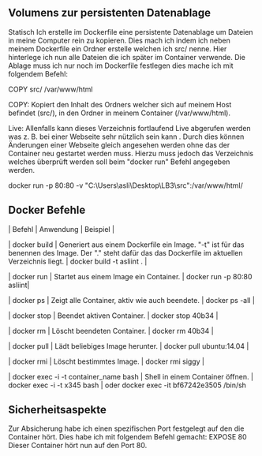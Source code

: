 ## Volumens zur persistenten Datenablage
Statisch
Ich erstelle im Dockerfile eine persistente Datenablage um Dateien in meine Computer rein zu kopieren. Dies mach ich indem ich neben meinem Dockerfile ein Ordner erstelle welchen ich src/ nenne. Hier hinterlege ich nun alle Dateien die ich später im Container verwende. Die Ablage muss ich nur noch im Dockerfile festlegen dies mache ich mit folgendem Befehl:

COPY src/ /var/www/html

COPY: Kopiert den Inhalt des Ordners welcher sich auf meinem Host befindet (src/), in den Ordner in meinem Container (/var/www/html).

Live:
Allenfalls kann dieses Verzeichnis fortlaufend Live abgerufen werden was z. B. bei einer Webseite sehr nützlich sein kann . Durch dies können Änderungen einer Webseite gleich angesehen werden ohne das der Container neu gestartet werden muss. Hierzu muss jedoch das Verzeichnis welches überprüft werden soll beim "docker run" Befehl angegeben werden.

docker run -p 80:80 -v "C:\Users\asli\Desktop\LB3\src":/var/www/html/

## Docker Befehle
| Befehl | Anwendung | Beispiel |

| docker build | Generiert aus einem Dockerfile ein Image. "-t" ist für das benennen des Image. Der "." steht dafür das das Dockerfile im aktuellen Verzeichnis liegt. | docker build -t asliint . |

| docker run | Startet aus einem Image ein Container. | docker run -p 80:80 asliint|

| docker ps | Zeigt alle Container, aktiv wie auch beendete. | docker ps -all |

| docker stop | Beendet aktiven Container. | docker stop 40b34 |

| docker rm | Löscht beendeten Container. | docker rm 40b34 |

| docker pull | Lädt beliebiges Image herunter. | docker pull ubuntu:14.04 |

| docker rmi | Löscht bestimmtes Image. | docker rmi siggy |

| docker exec -i -t container_name bash | Shell in einem Container öffnen. | docker exec -i -t x345 bash | oder docker exec -it bf67242e3505 /bin/sh

## Sicherheitsaspekte
Zur Absicherung habe ich einen spezifischen Port festgelegt auf den die Container hört. Dies habe ich mit folgendem Befehl gemacht:
EXPOSE 80
Dieser Container hört nun auf den Port 80.
<!--stackedit_data:
eyJoaXN0b3J5IjpbLTE3MTQ2ODY3MTcsMjUyMDEzNjksLTE0Nz
UxNTM0LDEwNTg0Njg1MDBdfQ==
-->